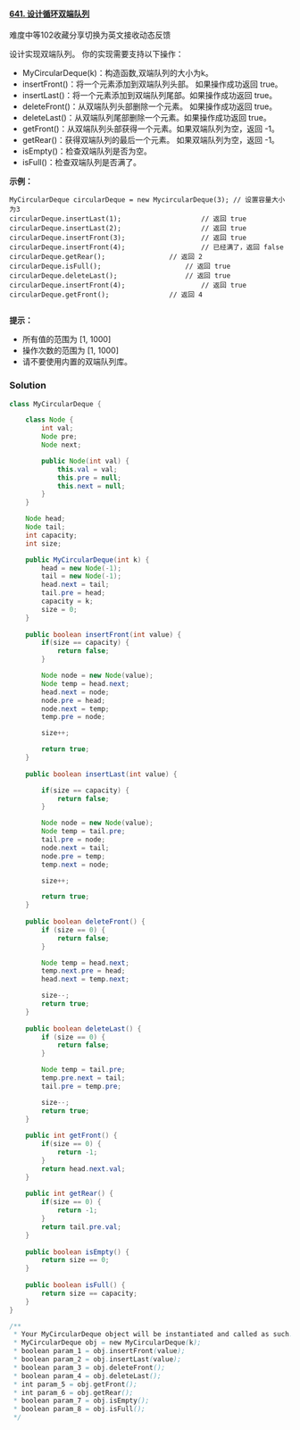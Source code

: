 #### [641. 设计循环双端队列](https://leetcode-cn.com/problems/design-circular-deque/)

难度中等102收藏分享切换为英文接收动态反馈

设计实现双端队列。
你的实现需要支持以下操作：

- MyCircularDeque(k)：构造函数,双端队列的大小为k。
- insertFront()：将一个元素添加到双端队列头部。 如果操作成功返回 true。
- insertLast()：将一个元素添加到双端队列尾部。如果操作成功返回 true。
- deleteFront()：从双端队列头部删除一个元素。 如果操作成功返回 true。
- deleteLast()：从双端队列尾部删除一个元素。如果操作成功返回 true。
- getFront()：从双端队列头部获得一个元素。如果双端队列为空，返回 -1。
- getRear()：获得双端队列的最后一个元素。 如果双端队列为空，返回 -1。
- isEmpty()：检查双端队列是否为空。
- isFull()：检查双端队列是否满了。

**示例：**

```
MyCircularDeque circularDeque = new MycircularDeque(3); // 设置容量大小为3
circularDeque.insertLast(1);			        // 返回 true
circularDeque.insertLast(2);			        // 返回 true
circularDeque.insertFront(3);			        // 返回 true
circularDeque.insertFront(4);			        // 已经满了，返回 false
circularDeque.getRear();  				// 返回 2
circularDeque.isFull();				        // 返回 true
circularDeque.deleteLast();			        // 返回 true
circularDeque.insertFront(4);			        // 返回 true
circularDeque.getFront();				// 返回 4
 
```

 

**提示：**

- 所有值的范围为 [1, 1000]
- 操作次数的范围为 [1, 1000]
- 请不要使用内置的双端队列库。

### Solution

```java
class MyCircularDeque {

    class Node {
        int val;
        Node pre;
        Node next;

        public Node(int val) {
            this.val = val;
            this.pre = null;
            this.next = null;
        }
    }

    Node head;
    Node tail;
    int capacity;
    int size;

    public MyCircularDeque(int k) {
        head = new Node(-1);
        tail = new Node(-1);
        head.next = tail;
        tail.pre = head;
        capacity = k;
        size = 0;
    }
    
    public boolean insertFront(int value) {
        if(size == capacity) {
            return false;
        }

        Node node = new Node(value);
        Node temp = head.next;
        head.next = node;
        node.pre = head;
        node.next = temp;
        temp.pre = node;

        size++;

        return true;
    }
    
    public boolean insertLast(int value) {

        if(size == capacity) {
            return false;
        }

        Node node = new Node(value);
        Node temp = tail.pre;
        tail.pre = node;
        node.next = tail;
        node.pre = temp;
        temp.next = node;

        size++;

        return true;
    }
    
    public boolean deleteFront() {
        if (size == 0) {
            return false;
        }

        Node temp = head.next;
        temp.next.pre = head;
        head.next = temp.next;

        size--;
        return true;
    }
    
    public boolean deleteLast() {
        if (size == 0) {
            return false;
        }

        Node temp = tail.pre;
        temp.pre.next = tail;
        tail.pre = temp.pre;

        size--;
        return true;
    }
    
    public int getFront() {
        if(size == 0) {
            return -1;
        }
        return head.next.val;
    }
    
    public int getRear() {
        if(size == 0) {
            return -1;
        }
        return tail.pre.val;
    }
    
    public boolean isEmpty() {
        return size == 0;
    }
    
    public boolean isFull() {
        return size == capacity;
    }
}

/**
 * Your MyCircularDeque object will be instantiated and called as such:
 * MyCircularDeque obj = new MyCircularDeque(k);
 * boolean param_1 = obj.insertFront(value);
 * boolean param_2 = obj.insertLast(value);
 * boolean param_3 = obj.deleteFront();
 * boolean param_4 = obj.deleteLast();
 * int param_5 = obj.getFront();
 * int param_6 = obj.getRear();
 * boolean param_7 = obj.isEmpty();
 * boolean param_8 = obj.isFull();
 */
```


